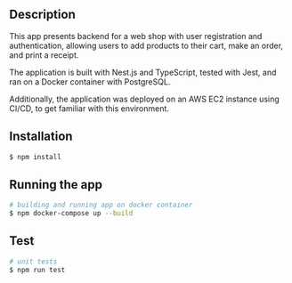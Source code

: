 
## Description

<p>
This app presents backend for a web shop with user registration and authentication, allowing users to add products to their cart, make an order, and print a receipt.
</p>
<p>
The application is built with Nest.js and TypeScript, tested with Jest, and ran on a Docker container with PostgreSQL.
</p>
<p>
Additionally, the application was deployed on an AWS EC2 instance using CI/CD, to get familiar with this environment. 
</p>

## Installation

```bash
$ npm install
```

## Running the app

```bash
# building and running app on docker container
$ npm docker-compose up --build

```

## Test

```bash
# unit tests
$ npm run test

```


